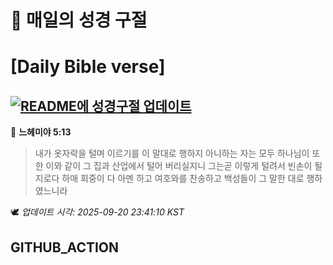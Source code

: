 # 🙏 매일의 성경 구절
# [Daily Bible verse]
## [![README에 성경구절 업데이트](https://github.com/DONGSUKA/first_test/actions/workflows/update-readme-bible.yml/badge.svg)](https://github.com/DONGSUKA/first_test/actions/workflows/update-readme-bible.yml)
<!-- START_BIBLE_VERSE -->
📖 **느헤미야 5:13**
> 내가 옷자락을 털며 이르기를 이 말대로 행하지 아니하는 자는 모두 하나님이 또한 이와 같이 그 집과 산업에서 털어 버리실지니 그는곧 이렇게 털려서 빈손이 될지로다 하매 회중이 다 아멘 하고 여호와를 찬송하고 백성들이 그 말한 대로 행하였느니라

🕊️ _업데이트 시각: 2025-09-20 23:41:10 KST_
  <!-- END_BIBLE_VERSE -->
## GITHUB_ACTION
